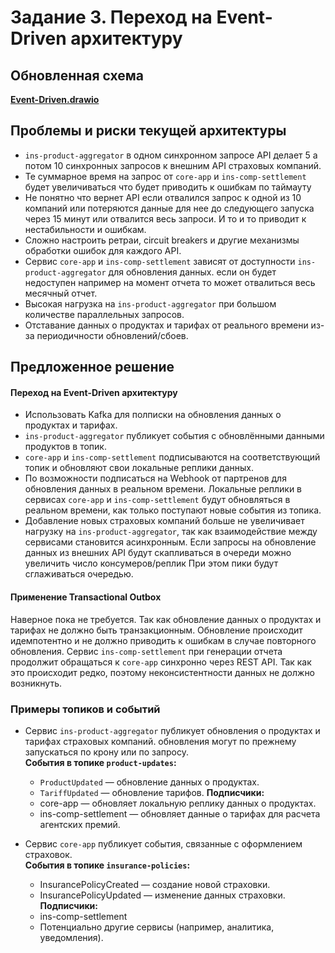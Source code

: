 # Задание 3. Переход на Event-Driven архитектуру


## Обновленная схема

**[Event-Driven.drawio](https://viewer.diagrams.net/?lightbox=1&highlight=0000ff&nav=1&title=InsureTech_C4_%D1%81ontainer-diagram#Uhttps%3A%2F%2Fdrive.google.com%2Fuc%3Fid%3D1adD5VAS4twn0U_1DFipJedGGhobReyVO%26export%3Ddownload)**

## Проблемы и риски текущей архитектуры

- `ins-product-aggregator` в одном синхронном запросе API делает 5 а потом 10 синхронных
запросов к внешним API страховых компаний.
- Те суммарное время на запрос от `core-app` и `ins-comp-settlement` будет увеличиваться
что будет приводить к ошибкам по таймауту
- Не понятно что вернет API если отвалился запрос к одной из 10 компаний
или потеряются данные для нее до следующего запуска через 15 минут или отвалится весь запроси.
И то и то приводит к нестабильности и ошибкам.
- Сложно настроить ретраи, circuit breakers и другие механизмы обработки ошибок для каждого API.
- Сервис `core-app` и `ins-comp-settlement` зависят от доступности `ins-product-aggregator` для обновления данных.
если он будет недоступен например на момент отчета то может отвалиться весь месячный отчет.
- Высокая нагрузка на `ins-product-aggregator` при большом количестве параллельных запросов.
- Отставание данных о продуктах и тарифах от реального времени из-за периодичности обновлений/сбоев.

## Предложенное решение

#### Переход на Event-Driven архитектуру

- Использовать Kafka для полписки на обновления данных о продуктах и тарифах.
- `ins-product-aggregator` публикует события с обновлёнными данными продуктов в топик.
- `core-app` и `ins-comp-settlement` подписываются на соответствующий топик и обновляют свои локальные реплики данных.
- По возможности подписаться на Webhook от партренов для обновления данных в реальном времени.
  Локальные реплики в сервисах `core-app` и `ins-comp-settlement` будут обновляться в реальном времени, как только
  поступают новые события из топика.
- Добавление новых страховых компаний больше не увеличивает нагрузку на `ins-product-aggregator`, так как взаимодействие
  между сервисами становится асинхронным. Если запросы на обновление данных из внешних API будут скапливаться в очереди можно увеличить число консумеров/реплик
При этом пики будут сглаживаться очередью.

#### Применение Transactional Outbox 

Наверное пока не требуется. Так как обновление данных о продуктах и тарифах не должно быть транзакционным.
Обновление происходит идемпотентно и не должно приводить к ошибкам в случае повторного обновления.
Сервис `ins-comp-settlement` при генерации отчета продолжит обращаться к `core-app` синхронно через REST API.
Так как это происходит редко, поэтому неконсистентности данных не должно возникнуть.

### Примеры топиков и событий

- Cервис `ins-product-aggregator` публикует обновления о продуктах и тарифах страховых компаний.
обновления могут по прежнему запускаться по крону или по запросу.  
  **События в топике `product-updates`:** 
  - `ProductUpdated` — обновление данных о продуктах.
  - `TariffUpdated` — обновление тарифов.
  **Подписчики:**
  - core-app — обновляет локальную реплику данных о продуктах.
  - ins-comp-settlement — обновляет данные о тарифах для расчета агентских премий.
  

- Сервис `core-app`   публикует события, связанные с оформлением страховок.   
  **События в топике `insurance-policies`:**
  - InsurancePolicyCreated — создание новой страховки.
  - InsurancePolicyUpdated — изменение данных страховки.
  **Подписчики:**
  - ins-comp-settlement 
  - Потенциально другие сервисы (например, аналитика, уведомления).
 
